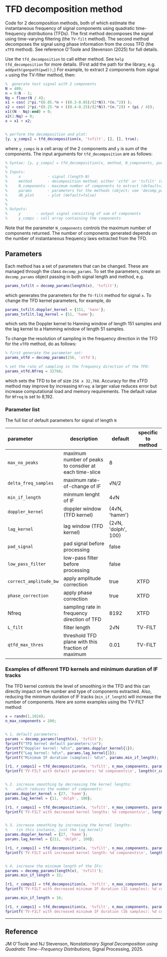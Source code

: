 # TFD decomposition method

Code for 2 decomposition methods, both of which estimate the instantaneous frequency of
signal components using quadratic time-frequency distributions (TFDs). The first method
decomposes the signal using time-varying filtering (the `TV-filt` method). The second
method decomposes the signal using phase information from the cross TFD (the `xTFD`
method). See reference O'Toole and Stevenson (2025) for full details.

Use the `tfd_decomposition` to call either method. See `help tfd_decomposition` for more
details. (First add the path for the library, e.g. `addpath(genpath(pwd));`) For example,
to extract 2 components from signal `x` using the TV-filter method, then:

```matlab
%  generate test signal with 2 components
N = 400;
n = 0:N - 1;
Nq = floor(N / 4);
x1 = cos( 2*pi.*(0.05.*n + ((0.3-0.05)/(2*N)).*(n.^2)) );
x2 = cos( 2*pi.*(0.25.*n + ((0.4-0.25)/(2*N)).*(n.^2)) + (pi / 4));
x1((N - Nq):end) = 0;
x2(1:Nq) = 0;
x = x1 + x2;


% perform the decomposition and plot:
[y, y_comps] = tfd_decomposition(x, 'tvfilt', [], [], true);
```

where `y_comps` is a cell array of the 2 components and `y` is sum of the components. The
input arguments for `tfd_decomposition` are as follows:

```matlab
% Syntax: [y, y_comps] = tfd_decomposition(x, method, N_components, params, db_plot)
%
% Inputs: 
%     x            - signal (length-N)
%     method       - decomposition method; either 'xtfd' or 'tvfilt' (default)
%     N_components - maximum number of components to extract (default=10)
%     params       - parameters for the methods (object; see 'decomp_params.m')
%     db_plot      - plot (default=false)
% 
%
% Outputs: 
%     y       - output signal consisting of sum of components
%     y_comps - cell array containing the components
```

Note that the parameter `N_components` controls the maximum number of components
returned. The number of components generated depends on the number of instantaneous
frequency laws extracted from the TFD.


## Parameters
Each method has a set of parameters that can be changed. These are managed through the
class `decomp_params`. To set the parameters, create an `decomp_params` object
passing in both signal length and method, e.g.

```matlab
params_tvfilt = decomp_params(length(x), 'tvfilt');
```
which generates the parameters for the `TV-filt` method for signal `x`. To change the
TFD kernel parameters, for example, do

```matlab
params_tvfilt.doppler_kernel = {151, 'hann'};
params_tvfilt.lag_kernel = {51, 'hamm'};
```
which sets the Doppler kernel to Hanning window of length 151 samples and the lag kernel
to a Hamming window of length 51 samples.

To change the resolution of sampling in the frequency direction in the TFD for the `xTFD` method, do as follows:
	
```matlab
% first generate the parameter set:
params_xtfd = decomp_params(256, 'xtfd'); 

% set the rate of sampling in the frequency direction of the TFD:
params_xtfd.Nfreq = 32768;
```
which sets the TFD to be of size `256 x 32,768`. Accuracy for the xTFD method may improve
by increasing `Nfreq`: a larger value reduces error but increase computational load and memory
requirements. The default value for `Nfreq` is set to 8,192.

### Parameter list

The full list of default parameters for signal of length `N` 

| parameter              | description                                            | default               | specific to method |
|:-----------------------|--------------------------------------------------------|-----------------------|--------------------|
| `max_no_peaks`         | maximum number of peaks to consdier at each time-slice | 8                     |                    |
| `delta_freq_samples`   | maximum rate-of-change of IF                           | √N/2                  |                    |
| `min_if_length`        | minmum lenght of IF                                    | 4√N                   |                    |
| `doppler_kernel`       | doppler window (TFD kernel)                            | {4√N, 'hamm'}         |                    |
| `lag_kernel`           | lag window (TFD kernel)                                | {2√N, 'dolph', 100} |                    |
| `pad_signal`           | pad signal before processing                           | false                 |                    |
| `low_pass_filter`      | low-pass filter before processing                      | false                 |                    |
| `correct_amplitude_bw` | apply amplitude correction                             | true                  | XTFD               |
| `phase_correction`     | apply phase correction                                 | true                  | XTFD               |
| Nfreq                  | sampling rate in frequency direction of TFD            | 8192                  | XTFD               |
| `L_filt`               | filter length                                          | 2√N                   | TV-FILT            |
| `qtfd_max_thres`       | threshold TFD plane with this fraction of maximum      | 0.01                  | TV-FILT            |



### Examples of different TFD kernels and minimum duration of IF tracks
The TFD kernel controls the level of smoothing in the TFD and this can directly impact on
the number and type of components extracted. Also, reducing the minimum duration of IF
tracks (`min_if_length`) will increase the number of components. Here are some examples
using the TV-FILT method:


```matlab
x = randn(1,1024);
n_max_components = 200;


% 1. default parameters:
params = decomp_params(length(x), 'tvfilt');
fprintf("TFD kernel default parameters:\n");
fprintf("Doppler kernel: %d\n", params.doppler_kernel{1});
fprintf("Lag kernel: %d\n", params.lag_kernel{1});
fprintf("Minimum IF duration (samples): %d\n", params.min_if_length);

[r1, r_comps1] = tfd_decomposition(x, 'tvfilt', n_max_components, params);
fprintf('TV-FILT with default parameters: %d components\n', length(r_comps1));


% 2. increase smoothing by decreasing the kernel lengths:
%    which reduces the number of components:
params.doppler_kernel = {27, 'hamm'};
params.lag_kernel = {11, 'dolph', 100};

[r1, r_comps1] = tfd_decomposition(x, 'tvfilt', n_max_components, params);
fprintf('TV-FILT with decreased kernel lengths: %d components\n', length(r_comps1));


% 3. increase smoothing by increasing the kernel lengths:
%    (in this instance, just the lag kernel) 
params.doppler_kernel = {27, 'hamm'};
params.lag_kernel = {211, 'dolph', 100};

[r1, r_comps1] = tfd_decomposition(x, 'tvfilt', n_max_components, params);
fprintf('TV-FILT with increased kernel length: %d components\n', length(r_comps1));


% 4. increase the minimum length of the IFs:
params = decomp_params(length(x), 'tvfilt');
params.min_if_length = 32;

[r1, r_comps1] = tfd_decomposition(x, 'tvfilt', n_max_components, params);
fprintf('TV-FILT with decreased minimum IF duration (32 samples): %d components\n', length(r_comps1));

params.min_if_length = 16;

[r1, r_comps1] = tfd_decomposition(x, 'tvfilt', n_max_components, params);
fprintf('TV-FILT with decreased minimum IF duration (16 samples): %d components\n', length(r_comps1));
```



---

## Reference 

JM O'Toole and NJ Stevenson, _Nonstationary Signal Decomposition using Quadratic
Time--Frequency Distributions_, Signal Processing, 2025.

